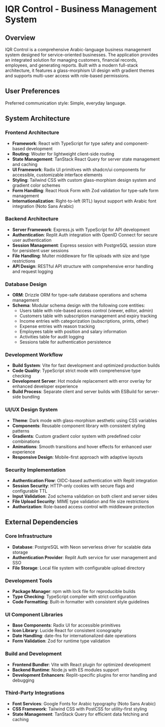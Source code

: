 # IQR Control - Business Management System

## Overview

IQR Control is a comprehensive Arabic-language business management system designed for service-oriented businesses. The application provides an integrated solution for managing customers, financial records, employees, and generating reports. Built with a modern full-stack architecture, it features a glass-morphism UI design with gradient themes and supports multi-user access with role-based permissions.

## User Preferences

Preferred communication style: Simple, everyday language.

## System Architecture

### Frontend Architecture
- **Framework**: React with TypeScript for type safety and component-based development
- **Routing**: Wouter for lightweight client-side routing
- **State Management**: TanStack React Query for server state management and caching
- **UI Framework**: Radix UI primitives with shadcn/ui components for accessible, customizable interface elements
- **Styling**: Tailwind CSS with custom glass-morphism design system and gradient color schemes
- **Form Handling**: React Hook Form with Zod validation for type-safe form management
- **Internationalization**: Right-to-left (RTL) layout support with Arabic font integration (Noto Sans Arabic)

### Backend Architecture
- **Server Framework**: Express.js with TypeScript for API development
- **Authentication**: Replit Auth integration with OpenID Connect for secure user authentication
- **Session Management**: Express session with PostgreSQL session store for persistent user sessions
- **File Handling**: Multer middleware for file uploads with size and type restrictions
- **API Design**: RESTful API structure with comprehensive error handling and request logging

### Database Design
- **ORM**: Drizzle ORM for type-safe database operations and schema management
- **Schema**: Modular schema design with the following core entities:
  - Users table with role-based access control (viewer, editor, admin)
  - Customers table with subscription management and expiry tracking
  - Income entries with categorization (subscriptions, prints, other)
  - Expense entries with reason tracking
  - Employees table with position and salary information
  - Activities table for audit logging
  - Sessions table for authentication persistence

### Development Workflow
- **Build System**: Vite for fast development and optimized production builds
- **Code Quality**: TypeScript strict mode with comprehensive type checking
- **Development Server**: Hot module replacement with error overlay for enhanced developer experience
- **Build Process**: Separate client and server builds with ESBuild for server-side bundling

### UI/UX Design System
- **Theme**: Dark mode with glass-morphism aesthetic using CSS variables
- **Components**: Reusable component library with consistent styling patterns
- **Gradients**: Custom gradient color system with predefined color combinations
- **Animations**: Smooth transitions and hover effects for enhanced user experience
- **Responsive Design**: Mobile-first approach with adaptive layouts

### Security Implementation
- **Authentication Flow**: OIDC-based authentication with Replit integration
- **Session Security**: HTTP-only cookies with secure flags and configurable TTL
- **Input Validation**: Zod schema validation on both client and server sides
- **File Upload Security**: MIME type validation and file size restrictions
- **Authorization**: Role-based access control with middleware protection

## External Dependencies

### Core Infrastructure
- **Database**: PostgreSQL with Neon serverless driver for scalable data storage
- **Authentication Provider**: Replit Auth service for user management and SSO
- **File Storage**: Local file system with configurable upload directory

### Development Tools
- **Package Manager**: npm with lock file for reproducible builds
- **Type Checking**: TypeScript compiler with strict configuration
- **Code Formatting**: Built-in formatter with consistent style guidelines

### UI Component Libraries
- **Base Components**: Radix UI for accessible primitives
- **Icon Library**: Lucide React for consistent iconography
- **Date Handling**: date-fns for internationalized date operations
- **Form Validation**: Zod for runtime type validation

### Build and Development
- **Frontend Bundler**: Vite with React plugin for optimized development
- **Backend Runtime**: Node.js with ES modules support
- **Development Enhancers**: Replit-specific plugins for error handling and debugging

### Third-Party Integrations
- **Font Services**: Google Fonts for Arabic typography (Noto Sans Arabic)
- **CSS Framework**: Tailwind CSS with PostCSS for utility-first styling
- **State Management**: TanStack Query for efficient data fetching and caching